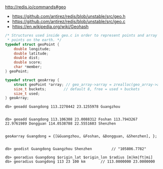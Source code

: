 http://redis.io/commands#geo

* https://github.com/antirez/redis/blob/unstable/src/geo.h
* https://github.com/antirez/redis/blob/unstable/src/geo.c
* https://en.wikipedia.org/wiki/Geohash
```c
/* Structures used inside geo.c in order to represent points and array of
 * points on the earth. */
typedef struct geoPoint {
    double longitude;
    double latitude;
    double dist;
    double score;
    char *member;
} geoPoint;

typedef struct geoArray {
    struct geoPoint *array; // geo_array->array = zrealloc(geo_array->array, sizeof(geoPoint)*geo_array->buckets)
    size_t buckets;        // default 8, free = used + buckets
    size_t used;
} geoArray;
```


```
db> geoadd Guangdong 113.2278442 23.1255978 Guangzhou


db> geoadd Guangdong 113.106308 23.0088312 Foshan 113.7943267 22.9761989 Dongguan 114.0538788 22.5551603 Shenzhen


geoAarray Guangdong = {[&Guangzhou, &Foshan, &Dongguan, &Shenzhen], };


db> geodist Guangdong Guangzhou Shenzhen         // "105806.7782"

db> georadius Guangdong $origin_lat $origin_lon $radius [m|km|ft|mi]
db> georadius Guangdong 113 23 100 km       // 113.0000000 23.0000000
```
